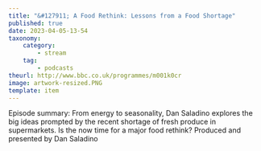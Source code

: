 ```yaml
---
title: "&#127911; A Food Rethink: Lessons from a Food Shortage"
published: true
date: 2023-04-05-13-54
taxonomy:
    category:
        - stream
    tag:
        - podcasts
theurl: http://www.bbc.co.uk/programmes/m001k0cr
image: artwork-resized.PNG
template: item
---
```


Episode summary: From energy to seasonality, Dan Saladino explores the big ideas prompted by the recent shortage of fresh produce in supermarkets. Is the now time for a major food rethink? Produced and presented by Dan Saladino
